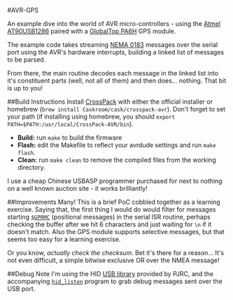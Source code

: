 #AVR-GPS

An example dive into the world of AVR micro-controllers - using the [Atmel AT90USB1286](http://www.atmel.com/devices/AT90USB1286.aspx) paired with a [GlobalTop PA6H](http://www.gtop-tech.com/en/product/MT3339_GPS_Module_04.html) GPS module.

The example code takes streaming [NEMA 0183](https://en.wikipedia.org/wiki/NMEA_0183) messages over the serial port using the AVR's hardware interrupts, building a linked list of messages to be parsed.

From there, the main routine decodes each message in the linked list into it's constituent parts (well, not all of them) and then does... nothing. That bit is up to you!

##Build Instructions
Install [CrossPack](https://www.obdev.at/products/crosspack/index.html) with either the official installer or homebrew (`brew install Caskroom/cask/crosspack-avr`). Don't forget to set your path (if installing using homebrew, you should `export PATH=$PATH:/usr/local/CrossPack-AVR/bin`).

- **Build:** run `make` to build the firmware
- **Flash:** edit the Makefile to reflect your avrdude settings and run `make flash`.
- **Clean:** run `make clean` to remove the compiled files from the working directory.

I use a cheap Chinese USBASP programmer purchased for next to nothing on a well known auction site - it works brilliantly!

##Improvements
Many! This is a brief PoC cobbled together as a learning exercise. Saying that, the first thing I would do would filter for messages starting [`$GPRMC`](http://aprs.gids.nl/nmea/#rmc) (positional messages) in the serial ISR routine, perhaps checking the buffer after we hit 6 characters and just waiting for `\n` if it doesn't match. Also the GPS module supports selective messages, but that seems too easy for a learning exercise.

Or you know, _actually check the checksum_. Bet it's there for a reason... It's not even difficult, a simple bitwise exclusive OR over the NMEA message!

##Debug Note
I'm using the HID [USB library](https://www.pjrc.com/teensy/usb_debug_only.html) provided by PJRC, and the accompanying [`hid_listen`](https://www.pjrc.com/teensy/hid_listen.html) program to grab debug messages sent over the USB port.

